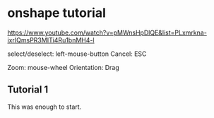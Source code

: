 # onshape tutorial

https://www.youtube.com/watch?v=pMWnsHpDlQE&list=PLxmrkna-ixrIQmsPR3MITi4Ru1bnMH4-l

select/deselect:  left-mouse-button
Cancel:   ESC

Zoom:  mouse-wheel
Orientation:   Drag


## Tutorial 1

This was enough to start.

